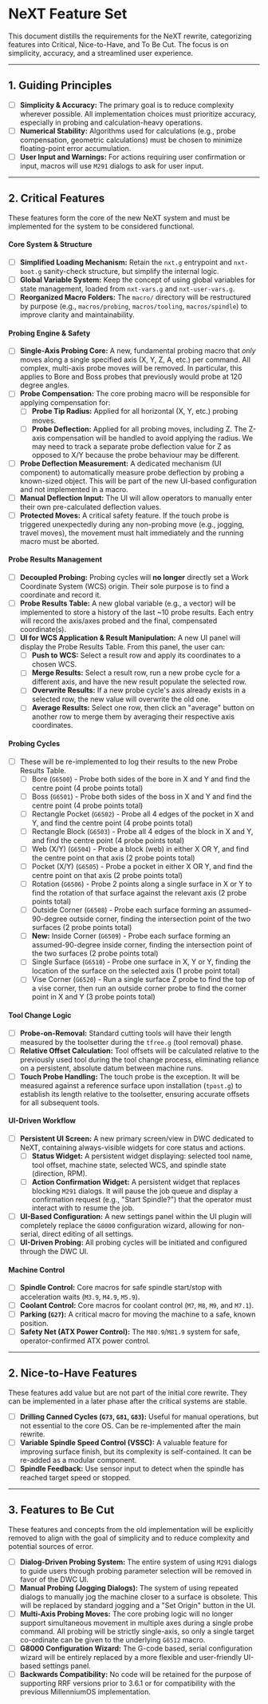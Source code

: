 # NeXT Feature Set

This document distills the requirements for the NeXT rewrite, categorizing features into Critical, Nice-to-Have, and To Be Cut. The focus is on simplicity, accuracy, and a streamlined user experience.

---

## 1. Guiding Principles

- [ ] **Simplicity & Accuracy:** The primary goal is to reduce complexity wherever possible. All implementation choices must prioritize accuracy, especially in probing and calculation-heavy operations.
- [ ] **Numerical Stability:** Algorithms used for calculations (e.g., probe compensation, geometric calculations) must be chosen to minimize floating-point error accumulation.
- [ ] **User Input and Warnings:** For actions requiring user confirmation or input, macros will use `M291` dialogs to ask for user input.
---

## 2. Critical Features

These features form the core of the new NeXT system and must be implemented for the system to be considered functional.

#### **Core System & Structure**
- [ ] **Simplified Loading Mechanism:** Retain the `nxt.g` entrypoint and `nxt-boot.g` sanity-check structure, but simplify the internal logic.
- [ ] **Global Variable System:** Keep the concept of using global variables for state management, loaded from `nxt-vars.g` and `nxt-user-vars.g`.
- [ ] **Reorganized Macro Folders:** The `macro/` directory will be restructured by purpose (e.g., `macros/probing`, `macros/tooling`, `macros/spindle`) to improve clarity and maintainability.

#### **Probing Engine & Safety**
- [ ] **Single-Axis Probing Core:** A new, fundamental probing macro that *only* moves along a single specified axis (X, Y, Z, A, etc.) per command. All complex, multi-axis probe moves will be removed. In particular, this applies to Bore and Boss probes that previously would probe at 120 degree angles.
- [ ] **Probe Compensation:** The core probing macro will be responsible for applying compensation for:
    - [ ] **Probe Tip Radius:** Applied for all horizontal (X, Y, etc.) probing moves.
    - [ ] **Probe Deflection:** Applied for all probing moves, including Z. The Z-axis compensation will be handled to avoid applying the radius. We may need to track a separate probe deflection value for Z as opposed to X/Y because the probe behaviour may be different.
- [ ] **Probe Deflection Measurement:** A dedicated mechanism (UI component) to automatically measure probe deflection by probing a known-sized object. This will be part of the new UI-based configuration and not implemented in a macro.
- [ ] **Manual Deflection Input:** The UI will allow operators to manually enter their own pre-calculated deflection values.
- [ ] **Protected Moves:** A critical safety feature. If the touch probe is triggered unexpectedly during any non-probing move (e.g., jogging, travel moves), the movement must halt immediately and the running macro must be aborted.

#### **Probe Results Management**
- [ ] **Decoupled Probing:** Probing cycles will **no longer** directly set a Work Coordinate System (WCS) origin. Their sole purpose is to find a coordinate and record it.
- [ ] **Probe Results Table:** A new global variable (e.g., a vector) will be implemented to store a history of the last ~10 probe results. Each entry will record the axis/axes probed and the final, compensated coordinate(s).
- [ ] **UI for WCS Application & Result Manipulation:** A new UI panel will display the Probe Results Table. From this panel, the user can:
    - [ ] **Push to WCS:** Select a result row and apply its coordinates to a chosen WCS.
    - [ ] **Merge Results:** Select a result row, run a new probe cycle for a different axis, and have the new result populate the selected row.
    - [ ] **Overwrite Results:** If a new probe cycle's axis already exists in a selected row, the new value will overwrite the old one.
    - [ ] **Average Results:** Select one row, then click an "average" button on another row to merge them by averaging their respective axis coordinates.

#### **Probing Cycles**
- [ ] These will be re-implemented to log their results to the new Probe Results Table.
    - [ ] Bore (`G6500`) - Probe both sides of the bore in X and Y and find the centre point (4 probe points total)
    - [ ] Boss (`G6501`) - Probe both sides of the boss in X and Y and find the centre point (4 probe points total)
    - [ ] Rectangle Pocket (`G6502`) - Probe all 4 edges of the pocket in X and Y, and find the centre point (4 probe points total)
    - [ ] Rectangle Block (`G6503`) - Probe all 4 edges of the block in X and Y, and find the centre point (4 probe points total)
    - [ ] Web (X/Y) (`G6504`) - Probe a block (web) in either X OR Y, and find the centre point on that axis (2 probe points total)
    - [ ] Pocket (X/Y) (`G6505`) - Probe a pocket in either X OR Y, and find the centre point on that axis (2 probe points total)
    - [ ] Rotation (`G6506`) - Probe 2 points along a single surface in X or Y to find the rotation of that surface against the relevant axis (2 probe points total)
    - [ ] Outside Corner (`G6508`) - Probe each surface forming an assumed-90-degree outside corner, finding the intersection point of the two surfaces (2 probe points total)
    - [ ] **New:** Inside Corner (`G6509`) - Probe each surface forming an assumed-90-degree inside corner, finding the intersection point of the two surfaces (2 probe points total)
    - [ ] Single Surface (`G6510`) - Probe one surface in X, Y or Y, finding the location of the surface on the selected axis (1 probe point total)
    - [ ] Vise Corner (`G6520`) - Run a single surface Z probe to find the top of a vise corner, then run an outside corner probe to find the corner point in X and Y (3 probe points total)

#### **Tool Change Logic**
- [ ] **Probe-on-Removal:** Standard cutting tools will have their length measured by the toolsetter during the `tfree.g` (tool removal) phase.
- [ ] **Relative Offset Calculation:** Tool offsets will be calculated relative to the previously used tool during the tool change process, eliminating reliance on a persistent, absolute datum between machine runs.
- [ ] **Touch Probe Handling:** The touch probe is the exception. It will be measured against a reference surface upon installation (`tpost.g`) to establish its length relative to the toolsetter, ensuring accurate offsets for all subsequent tools.

#### **UI-Driven Workflow**
- [ ] **Persistent UI Screen:** A new primary screen/view in DWC dedicated to NeXT, containing always-visible widgets for core status and actions.
    - [ ] **Status Widget:** A persistent widget displaying: selected tool name, tool offset, machine state, selected WCS, and spindle state (direction, RPM).
    - [ ] **Action Confirmation Widget:** A persistent widget that replaces blocking `M291` dialogs. It will pause the job queue and display a confirmation request (e.g., "Start Spindle?") that the operator must interact with to resume the job.
- [ ] **UI-Based Configuration:** A new settings panel within the UI plugin will completely replace the `G8000` configuration wizard, allowing for non-serial, direct editing of all settings.
- [ ] **UI-Driven Probing:** All probing cycles will be initiated and configured through the DWC UI.

#### **Machine Control**
- [ ] **Spindle Control:** Core macros for safe spindle start/stop with acceleration waits (`M3.9`, `M4.9`, `M5.9`).
- [ ] **Coolant Control:** Core macros for coolant control (`M7`, `M8`, `M9`, and `M7.1`).
- [ ] **Parking (`G27`):** A critical macro for moving the machine to a safe, known position.
- [ ] **Safety Net (ATX Power Control):** The `M80.9`/`M81.9` system for safe, operator-confirmed ATX power control.

---

## 2. Nice-to-Have Features

These features add value but are not part of the initial core rewrite. They can be implemented in a later phase after the critical systems are stable.

- [ ] **Drilling Canned Cycles (`G73`, `G81`, `G83`):** Useful for manual operations, but not essential to the core OS. Can be re-implemented after the main rewrite.
- [ ] **Variable Spindle Speed Control (VSSC):** A valuable feature for improving surface finish, but its complexity is self-contained. It can be re-added as a modular component.
- [ ] **Spindle Feedback:** Use sensor input to detect when the spindle has reached target speed or stopped.

---

## 3. Features to Be Cut

These features and concepts from the old implementation will be explicitly removed to align with the goal of simplicity and to reduce complexity and potential sources of error.

- [ ] **Dialog-Driven Probing System:** The entire system of using `M291` dialogs to guide users through probing parameter selection will be removed in favor of the DWC UI.
- [ ] **Manual Probing (Jogging Dialogs):** The system of using repeated dialogs to manually jog the machine closer to a surface is obsolete. This will be replaced by standard jogging and a "Set Origin" button in the UI.
- [ ] **Multi-Axis Probing Moves:** The core probing logic will no longer support simultaneous movement in multiple axes during a single probe command. All probing will be strictly single-axis, so only a single target co-ordinate can be given to the underlying `G6512` macro.
- [ ] **G8000 Configuration Wizard:** The G-code based, serial configuration wizard will be entirely replaced by a more flexible and user-friendly UI-based settings panel.
- [ ] **Backwards Compatibility:** No code will be retained for the purpose of supporting RRF versions prior to 3.6.1 or for compatibility with the previous MillenniumOS implementation.